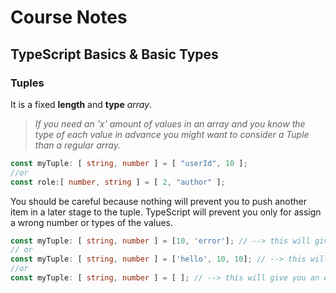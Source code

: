 
# Course Notes 
## TypeScript Basics & Basic Types

### Tuples

It is a fixed **length** and **type** _array_.
> _If you need an 'x' amount of values in an array and you know the type of each value in advance you might want to consider a Tuple than a regular array._
```ts
const myTuple: [ string, number ] = [ "userId", 10 ];
//or 
const role:[ number, string ] = [ 2, "author" ]; 
```
You should be careful because nothing will prevent you to push another item in a later stage to the tuple. 
TypeScript will prevent you only for assign a wrong number or types of the values.
```ts
const myTuple: [ string, number ] = [10, 'error']; // --> this will give you an error because we the values are in wrong order
// or 
const myTuple: [ string, number ] = ['hello', 10, 10]; // --> this will give you an error because we are trying to assign more values 
//or
const myTuple: [ string, number ] = [ ]; // --> this will give you an error because we are assigning less values than required
``` 